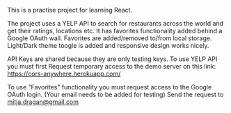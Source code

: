 This is a practise project for learning React.

The project uses a YELP API to search for restaurants across the world and get their ratings, locations etc.
It has favorites functionality added behind a Google OAuth wall. Favorites are added/removed to/from local storage.
Light/Dark theme toogle is added and responsive design works nicely.

API Keys are shared because they are only testing keys.
To use YELP API you must first Request temporary access to the demo server on this link: https://cors-anywhere.herokuapp.com/

To use "Favorites" functionality you must request access to the Google OAuth login. (Your email needs to be added for testing)
Send the request to mitja.dragan@gmail.com
